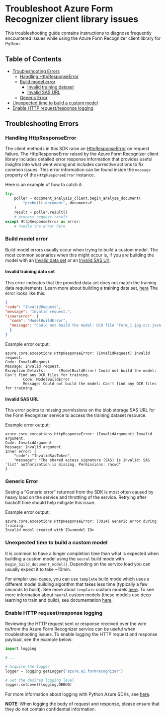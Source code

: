# Troubleshoot Azure Form Recognizer client library issues

This troubleshooting guide contains instructions to diagnose frequently encountered issues while using the Azure Form Recognizer client library for Python.

## Table of Contents
* [Troubleshooting Errors](#troubleshooting-errors)
    * [Handling HttpResponseError](#handling-httpresponseerror)
    * [Build model error](#build-model-error)
       * [Invalid training dataset](#invalid-training-data-set)
       * [Invalid SAS URL](#invalid-sas-url)
    * [Generic Error](#generic-error)
* [Unexpected time to build a custom model](#unexpected-time-to-build-a-custom-model)
* [Enable HTTP request/response logging](#enable-http-requestresponse-logging)

## Troubleshooting Errors

### Handling HttpResponseError
The client methods in this SDK raise an [HttpResponseError](https://github.com/Azure/azure-sdk-for-python/tree/main/sdk/core/azure-core#httpresponseerror) on request failure.
The HttpResponseError raised by the Azure Form Recognizer client library includes detailed error response information that provides useful insights into what went wrong and includes corrective actions to fix common issues.
This error information can be found inside the `message` property of the `HttpResponseError` instance.

Here is an example of how to catch it:

```python
try:
    poller = document_analysis_client.begin_analyze_document(
        "prebuilt-document", document=f
    )
    result = poller.result()
    # process request result
except HttpResponseError as error:
    # handle the error here
```

### Build model error
Build model errors usually occur when trying to build a custom model. The most common scenarios when this might occur is, if you are building the model with an 
[Invalid data set](#invalid-training-data-set) or an [Invalid SAS Url](#invalid-sas-url).

#### Invalid training data set
This error indicates that the provided data set does not match the training data requirements.
Learn more about building a training data set, [here](https://aka.ms/customModelV3)
The error looks like this:

```json
{
"code": "InvalidRequest",
"message": "Invalid request.",
"innererror": {
  "code": "ModelBuildError",
  "message": "Could not build the model: OCR file 'Form_1.jpg.ocr.json' has an invalid schema."
  }
}
```

Example error output:
```text
azure.core.exceptions.HttpResponseError: (InvalidRequest) Invalid request.
Code: InvalidRequest
Message: Invalid request.
Exception Details:      (ModelBuildError) Could not build the model: Can't find any OCR files for training.
        Code: ModelBuildError
        Message: Could not build the model: Can't find any OCR files for training.
```

#### Invalid SAS URL
This error points to missing permissions on the blob storage SAS URL for the Form Recognizer service to access the training dataset resource.

Example error output:
```text
azure.core.exceptions.HttpResponseError: (InvalidArgument) Invalid argument.
Code: InvalidArgument
Message: Invalid argument.
Inner error: {
    "code": "InvalidSasToken",
    "message": "The shared access signature (SAS) is invalid: SAS 'list' authorization is missing. Permissions: racwd"    
}
```

### Generic Error
Seeing a "Generic error" returned from the SDK is most often caused by heavy load on the service and throttling of the service. Retrying after backoff time should help mitigate this issue.

Example error output:
```text
azure.core.exceptions.HttpResponseError: (3014) Generic error during training.
Invalid model created with ID=<model ID>
```

### Unexpected time to build a custom model
It is common to have a longer completion time than what is expected when building a custom model using the `neural` build mode with `begin_build_document_model()`. Depending on the service load you can usually expect it to take ~10min.

For simpler use-cases, you can use `template` build mode which uses a different model building algorithm that takes less time (typically a few seconds to build). See more about `template` custom models [here](https://aka.ms/custom-template-models). To see more information about `neural` custom models (these models use deep learning to train and build), see documentation [here](https://aka.ms/custom-neural-models).

### Enable HTTP request/response logging
Reviewing the HTTP request sent or response received over the wire to/from the Azure Form Recognizer service can be useful when troubleshooting issues. To enable logging the HTTP request and response payload, see the example below:

```python
import logging

# ...

# Acquire the logger
logger = logging.getLogger('azure.ai.formrecognizer')

# Set the desired logging level
logger.setLevel(logging.DEBUG)
```

For more information about logging with Python Azure SDKs, see [here](https://learn.microsoft.com/azure/developer/python/sdk/azure-sdk-logging).

**NOTE**: When logging the body of request and response, please ensure that they do not contain confidential information.